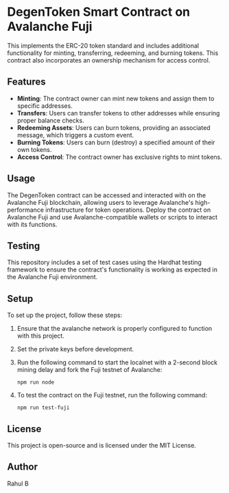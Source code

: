 # DegenToken Smart Contract on Avalanche Fuji

This implements the ERC-20 token standard and includes additional functionality for minting, transferring, redeeming, and burning tokens. This contract also incorporates an ownership mechanism for access control.

## Features

- **Minting**: The contract owner can mint new tokens and assign them to specific addresses.
- **Transfers**: Users can transfer tokens to other addresses while ensuring proper balance checks.
- **Redeeming Assets**: Users can burn tokens, providing an associated message, which triggers a custom event.
- **Burning Tokens**: Users can burn (destroy) a specified amount of their own tokens.
- **Access Control**: The contract owner has exclusive rights to mint tokens.

## Usage

The DegenToken contract can be accessed and interacted with on the Avalanche Fuji blockchain, allowing users to leverage Avalanche's high-performance infrastructure for token operations. Deploy the contract on Avalanche Fuji and use Avalanche-compatible wallets or scripts to interact with its functions.

## Testing

This repository includes a set of test cases using the Hardhat testing framework to ensure the contract's functionality is working as expected in the Avalanche Fuji environment.

## Setup

To set up the project, follow these steps:

1. Ensure that the avalanche network is properly configured to function with this project.
2. Set the private keys before development.
3. Run the following command to start the localnet with a 2-second block mining delay and fork the Fuji testnet of Avalanche:

   ```
   npm run node
   ```

4. To test the contract on the Fuji testnet, run the following command:

   ```
   npm run test-fuji
   ```


## License

This project is open-source and is licensed under the MIT License.

## Author

Rahul B
